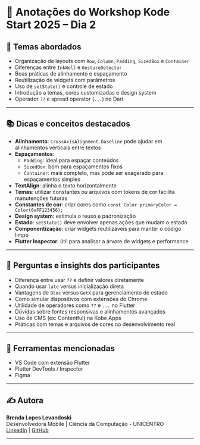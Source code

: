 # 📝 Anotações do Workshop Kode Start 2025 – Dia 2

## 🎯 Temas abordados

- Organização de layouts com `Row`, `Column`, `Padding`, `SizedBox` e `Container`
- Diferenças entre `InkWell` e `GestureDetector`
- Boas práticas de alinhamento e espaçamento
- Reutilização de widgets com parâmetros
- Uso de `setState()` e controle de estado
- Introdução a temas, cores customizadas e design system
- Operador `??` e spread operator (`...`) no Dart

---

## 📚 Dicas e conceitos destacados

- **Alinhamento**: `CrossAxisAlignment.baseline` pode ajudar em alinhamentos verticais entre textos
- **Espaçamentos**:
  - `Padding`: ideal para espaçar conteúdos
  - `SizedBox`: bom para espaçamentos fixos
  - `Container`: mais completo, mas pode ser exagerado para espaçamentos simples
- **TextAlign**: alinha o texto horizontalmente
- **Temas**: utilizar constantes ou arquivos com tokens de cor facilita manutenções futuras
- **Constantes de cor**: criar cores como `const Color primaryColor = Color(0xFF123456);`
- **Design system**: estimula o reuso e padronização
- **Estado**: `setState()` deve envolver apenas ações que mudam o estado
- **Componentização**: criar widgets reutilizáveis para manter o código limpo
- **Flutter Inspector**: útil para analisar a árvore de widgets e performance

---

## 🧠 Perguntas e insights dos participantes

- Diferença entre usar `??` e definir valores diretamente
- Quando usar `late` versus inicialização direta
- Vantagens de `Bloc` versus `GetX` para gerenciamento de estado
- Como simular dispositivos com extensões do Chrome
- Utilidade de operadores como `??` e `...` no Flutter
- Dúvidas sobre fontes responsivas e alinhamentos avançados
- Uso de CMS (ex: Contentful) na Kobe Apps
- Práticas com temas e arquivos de cores no desenvolvimento real

---

## 💬 Ferramentas mencionadas

- VS Code com extensão Flutter
- Flutter DevTools / Inspector
- Figma

---

## ✍️ Autora

**Brenda Lopes Levandoski**  
Desenvolvedora Mobile | Ciência da Computação - UNICENTRO  
[LinkedIn](https://www.linkedin.com/in/brenda-lopes-levandoski) | [GitHub](https://github.com/lopesbrendinha)

---
